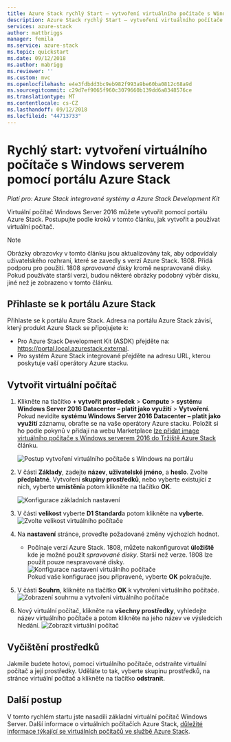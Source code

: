 ```yaml
---
title: Azure Stack rychlý Start – vytvoření virtuálního počítače s Windows
description: Azure Stack rychlý Start – vytvoření virtuálního počítače s Windows pomocí portálu
services: azure-stack
author: mattbriggs
manager: femila
ms.service: azure-stack
ms.topic: quickstart
ms.date: 09/12/2018
ms.author: mabrigg
ms.reviewer: ''
ms.custom: mvc
ms.openlocfilehash: e4e3fdbdd3bc9eb982f993a9be60ba0812c68a9d
ms.sourcegitcommit: c29d7ef9065f960c3079660b139dd6a8348576ce
ms.translationtype: MT
ms.contentlocale: cs-CZ
ms.lasthandoff: 09/12/2018
ms.locfileid: "44713733"
---
```

# <a name="quickstart-create-a-windows-server-virtual-machine-with-the-azure-stack-portal"></a>Rychlý start: vytvoření virtuálního počítače s Windows serverem pomocí portálu Azure Stack

*Platí pro: Azure Stack integrované systémy a Azure Stack Development Kit*

Virtuální počítač Windows Server 2016 můžete vytvořit pomocí portálu Azure Stack. Postupujte podle kroků v tomto článku, jak vytvořit a používat virtuální počítač.

> [!NOTE]  
> Obrázky obrazovky v tomto článku jsou aktualizovány tak, aby odpovídaly uživatelského rozhraní, které se zavedly s verzí Azure Stack. 1808. Přidá podporu pro použití. 1808 *spravované disky* kromě nespravované disky. Pokud používáte starší verzi, budou některé obrázky podobný výběr disku, jiné než je zobrazeno v tomto článku.  


## <a name="sign-in-to-the-azure-stack-portal"></a>Přihlaste se k portálu Azure Stack

Přihlaste se k portálu Azure Stack. Adresa na portálu Azure Stack závisí, který produkt Azure Stack se připojujete k:

* Pro Azure Stack Development Kit (ASDK) přejděte na: https://portal.local.azurestack.external.
* Pro systém Azure Stack integrované přejděte na adresu URL, kterou poskytuje vaší operátory Azure stacku.

## <a name="create-a-virtual-machine"></a>Vytvořit virtuální počítač

1. Klikněte na tlačítko **+ vytvořit prostředek** > **Compute** > **systému Windows Server 2016 Datacenter – platit jako využití**  >   **Vytvoření**. Pokud nevidíte **systému Windows Server 2016 Datacenter – platit jako využití** záznamu, obraťte se na vaše operátory Azure stacku. Položit si ho podle pokynů v přidají na webu Marketplace [lze přidat image virtuálního počítače s Windows serverem 2016 do Tržiště Azure Stack](../azure-stack-add-default-image.md) článku.

    ![Postup vytvoření virtuálního počítače s Windows na portálu](media/azure-stack-quick-windows-portal/image01.png)
2. V části **Základy**, zadejte **název**, **uživatelské jméno**, a **heslo**. Zvolte **předplatné**. Vytvoření **skupiny prostředků**, nebo vyberte existující z nich, vyberte **umístění**a potom klikněte na tlačítko **OK**.

    ![Konfigurace základních nastavení](media/azure-stack-quick-windows-portal/image02.png)
3. V části **velikost** vyberte **D1 Standard**a potom klikněte na **vyberte**.  
    ![Zvolte velikost virtuálního počítače](media/azure-stack-quick-windows-portal/image03.png)

4. Na **nastavení** stránce, proveďte požadované změny výchozích hodnot.
   - Počínaje verzí Azure Stack. 1808, můžete nakonfigurovat **úložiště** kde je možné použít *spravované disky*. Starší než verze. 1808 lze použít pouze nespravované disky.  
   ![Konfigurace nastavení virtuálního počítače](media/azure-stack-quick-windows-portal/image04.png)  
   Pokud vaše konfigurace jsou připravené, vyberte **OK** pokračujte.

5. V části **Souhrn**, klikněte na tlačítko **OK** k vytvoření virtuálního počítače.
    ![Zobrazení souhrnu a vytvoření virtuálního počítače](media/azure-stack-quick-windows-portal/image05.png)

6. Nový virtuální počítač, klikněte na **všechny prostředky**, vyhledejte název virtuálního počítače a potom klikněte na jeho název ve výsledcích hledání.
    ![Zobrazit virtuální počítač](media/azure-stack-quick-windows-portal/image06.png)

## <a name="clean-up-resources"></a>Vyčištění prostředků

Jakmile budete hotovi, pomocí virtuálního počítače, odstraňte virtuální počítač a její prostředky. Uděláte to tak, vyberte skupinu prostředků, na stránce virtuální počítač a klikněte na tlačítko **odstranit**.

## <a name="next-steps"></a>Další postup

V tomto rychlém startu jste nasadili základní virtuální počítač Windows Server. Další informace o virtuálních počítačích Azure Stack, [důležité informace týkající se virtuálních počítačů ve službě Azure Stack](azure-stack-vm-considerations.md).
